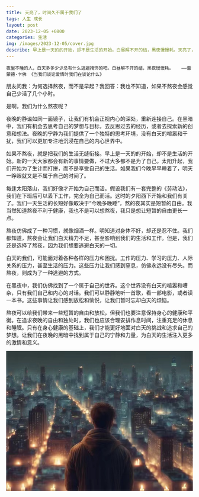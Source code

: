 ```yaml
---
title: 天亮了，时间久不属于我们了
tags: 人生 成长
layout: post
date: 2023-12-05 +0800
categories: 生活
img: /images/2023-12-05/cover.jpg
describe: 早上是一天的的开始，却不是生活的开始。白昼解不开的结，黑夜慢慢耗。天亮了，时间久不属于我们了。
---
```


`夜里不睡的人，白天多多少少总有什么逃避掩饰的吧。白昼解不开的结，黑夜慢慢耗。   ——雷蒙德·卡佛 《当我们谈论爱情时我们在谈论什么》`

朋友问我：为何选择熬夜，而不是早起？我回答：我也不知道，如果不熬夜会感觉自己少活了几个小时。

是啊，我们为什么熬夜呢？

夜晚的静谧如同一面镜子，让我们有机会正视内心的深处，重新连接自己。在黑暗中，我们有机会去思考自己的梦想与目标，去反思过去的经历，或者去探索新的创意和想法。夜晚的宁静为我们提供了一个独特的思考环境，没有白天的喧嚣和干扰，我们可以更加专注地沉浸在自己的内心世界中。

如果不熬夜，就是把我们的生活无缝衔接。早上是一天的的开始，却不是生活的开始。新的一天大家都会有新的事情要做，不过大多都不是为了自己。太阳升起，我们开始为了生计而打拼，而不是享受自己的生活。如果我们今晚早早睡着了，明天一睁眼就又是不属于自己的时间了。

每逢太阳落山，我们好像才开始为自己而活。假设我们有一套完整的《劳动法》，我们在下班后可以丢下工作，完全为自己而活。这时的夕阳西下开始和我们有关了。我们一天生活的长短好像取决于“今晚多晚睡”，熬的夜其实是短暂的自由。我当然知道熬夜不利于健康，我也不是可以想熬夜，我只是想让短暂的自由更长一点。

熬夜仿佛成了一种习惯，就像烟酒一样。明知道对身体不好，却还是忍不住。我们都知道，熬夜会让我们白天精力不足，甚至影响到我们的生活和工作。但是，我们还是选择了熬夜，因为我们想要逃避白天的一切。

白天的我们，可能面对着各种各样的压力和困扰。工作的压力、学习的压力、人际关系的压力，甚至生活的压力。这些压力让我们感到窒息，仿佛永远没有尽头。而熬夜，则成为了一种逃避的方式。

在黑夜中，我们仿佛找到了一个属于自己的世界。这个世界没有白天的喧嚣和嘈杂，只有我们自己和内心的对话。我们可以静静地听一首歌，看一部电影，或者读一本书。这些事情让我们感到放松和愉悦，让我们暂时忘却白天的烦恼。

熬夜可以给我们带来一些短暂的自由和放松，但我们也要注意保持身心的健康和平衡。在追求夜晚的自由和独处时，我们也应该合理安排作息时间，注重充足的休息和睡眠。只有在身心健康的基础上，我们才能更好地面对白天的挑战和追求自己的梦想。让我们在夜晚的黑暗中找到属于自己的宁静和力量，为白天的生活注入更多的激情和意义。

![End](/images/2023-12-05/end.jpg)